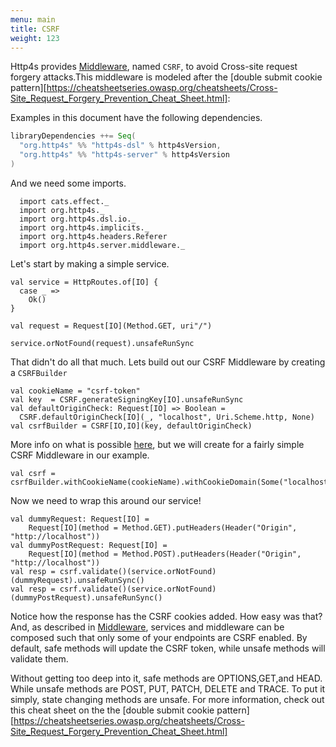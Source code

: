 ```yaml
---
menu: main
title: CSRF
weight: 123
---
```


Http4s provides [Middleware], named `CSRF`, to avoid Cross-site request forgery attacks.This middleware 
is modeled after the [double submit cookie pattern][https://cheatsheetseries.owasp.org/cheatsheets/Cross-Site_Request_Forgery_Prevention_Cheat_Sheet.html]: 

Examples in this document have the following dependencies.

```scala
libraryDependencies ++= Seq(
  "org.http4s" %% "http4s-dsl" % http4sVersion,
  "org.http4s" %% "http4s-server" % http4sVersion
)
```

And we need some imports.

```tut:silent
  import cats.effect._
  import org.http4s._
  import org.http4s.dsl.io._
  import org.http4s.implicits._
  import org.http4s.headers.Referer
  import org.http4s.server.middleware._
```

Let's start by making a simple service.

```tut:book
val service = HttpRoutes.of[IO] {
  case _ =>
    Ok()
} 

val request = Request[IO](Method.GET, uri"/")

service.orNotFound(request).unsafeRunSync
```

That didn't do all that much. Lets build out our CSRF Middleware by creating a `CSRFBuilder`

```tut:silent
val cookieName = "csrf-token"
val key  = CSRF.generateSigningKey[IO].unsafeRunSync
val defaultOriginCheck: Request[IO] => Boolean =
  CSRF.defaultOriginCheck[IO](_, "localhost", Uri.Scheme.http, None)
val csrfBuilder = CSRF[IO,IO](key, defaultOriginCheck)
```

More info on what is possible [here](https://http4s.org/v0.21/api/org/http4s/server/middleware/csrf$$csrfbuilder),
but we will create for a fairly simple CSRF Middleware in our example.

```tut:book
val csrf = csrfBuilder.withCookieName(cookieName).withCookieDomain(Some("localhost")).withCookiePath(Some("/")).build
```

Now we need to wrap this around our service!
```tut:book
val dummyRequest: Request[IO] =
    Request[IO](method = Method.GET).putHeaders(Header("Origin", "http://localhost"))
val dummyPostRequest: Request[IO] =
    Request[IO](method = Method.POST).putHeaders(Header("Origin", "http://localhost"))
val resp = csrf.validate()(service.orNotFound)(dummyRequest).unsafeRunSync()
val resp = csrf.validate()(service.orNotFound)(dummyPostRequest).unsafeRunSync()
```

Notice how the response has the CSRF cookies added. How easy was
that? And, as described in [Middleware], services and middleware can be
composed such that only some of your endpoints are CSRF enabled. By default, 
safe methods will update the CSRF token, while unsafe methods will validate them.

Without getting too deep into it, safe methods are OPTIONS,GET,and HEAD. While unsafe methods are 
POST, PUT, PATCH, DELETE and TRACE. To put it simply, state changing methods are unsafe. For more information,
check out this cheat sheet on the the [double submit cookie pattern][https://cheatsheetseries.owasp.org/cheatsheets/Cross-Site_Request_Forgery_Prevention_Cheat_Sheet.html]


[Middleware]: ../middleware

